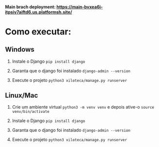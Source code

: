#### Main brach deployment: https://main-bvxea6i-itpsiv7aiftd6.us.platformsh.site/

#
# Como executar:

## Windows
1. Instale o Django
`pip install django`

1. Garanta que o django foi instalado
`django-admin --version`

1. Execute o projeto
`python3 xiloteca/manage.py runserver`

## Linux/Mac
1. Crie um ambiente virtual
`python3 -m venv venv` e depois ative-o `source venv/bin/activate`

1. Instale o Django
`pip install django`

1. Garanta que o django foi instalado
`django-admin --version`

1. Execute o projeto
`python3 xiloteca/manage.py runserver`